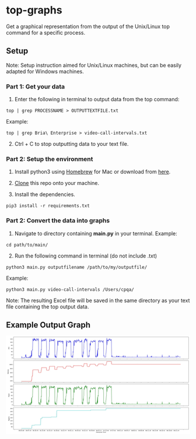 # top-graphs
Get a graphical representation from the output of the Unix/Linux top command for a specific process.

## Setup
Note: Setup instruction aimed for Unix/Linux machines, but can be easily adapted for Windows machines.
### Part 1: Get your data
1. Enter the following in terminal to output data from the top command:
```
top | grep PROCESSNAME > OUTPUTTEXTFILE.txt
```
Example:
```
top | grep Bria\ Enterprise > video-call-intervals.txt
```

2. Ctrl + C to stop outputting data to your text file.


### Part 2: Setup the environment
1. Install python3 using [Homebrew](https://brew.sh) for Mac or download from [here](https://www.python.org/downloads/windows/).

2. [Clone](https://docs.github.com/en/github/creating-cloning-and-archiving-repositories/cloning-a-repository) this repo onto your machine.

3. Install the dependencies.
```
pip3 install -r requirements.txt
```

### Part 2: Convert the data into graphs
1. Navigate to directory containing **main.py** in your terminal.
Example:
```
cd path/to/main/
```

2. Run the following command in terminal (do not include .txt)
```
python3 main.py outputfilename /path/to/my/outputfile/
```
Example:
```
python3 main.py video-call-intervals /Users/cpqa/
```
Note: The resulting Excel file will be saved in the same directory as your text file containing the top output data.


## Example Output Graph
![example graph from top output](example-graph.png)
